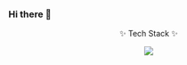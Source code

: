 ### Hi there 👋

<p align="center"> ✨ Tech Stack ✨ </p>

<div align="center">
<img src="https://img.shields.io/badge/react-20232a.svg?style=for-the-badge&logo=react&logoColor=61DAFB" />
</div>

<!--
**dsad233/dsad233** is a ✨ _special_ ✨ repository because its `README.md` (this file) appears on your GitHub profile.

Here are some ideas to get you started:

- 🔭 I’m currently working on ...
- 🌱 I’m currently learning ...
- 👯 I’m looking to collaborate on ...
- 🤔 I’m looking for help with ...
- 💬 Ask me about ...
- 📫 How to reach me: ...
- 😄 Pronouns: ...
- ⚡ Fun fact: ...
-->
